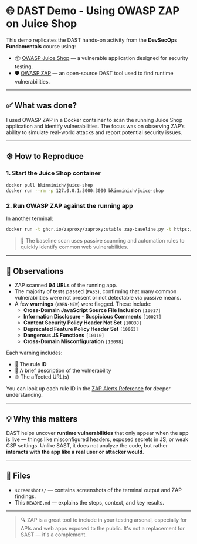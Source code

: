 # 🌐 DAST Demo - Using OWASP ZAP on Juice Shop

This demo replicates the DAST hands-on activity from the **DevSecOps Fundamentals** course using:

- 📦 [OWASP Juice Shop](https://github.com/juice-shop/juice-shop) — a vulnerable application designed for security testing.
- 🛡️ [OWASP ZAP](https://www.zaproxy.org/) — an open-source DAST tool used to find runtime vulnerabilities.

---

## ✅ What was done?

I used OWASP ZAP in a Docker container to scan the running Juice Shop application and identify vulnerabilities. The focus was on observing ZAP’s ability to simulate real-world attacks and report potential security issues.

---

## ⚙️ How to Reproduce

### 1. Start the Juice Shop container

```bash
docker pull bkimminich/juice-shop
docker run --rm -p 127.0.0.1:3000:3000 bkimminich/juice-shop
```

### 2. Run OWASP ZAP against the running app

In another terminal:

```bash
docker run -t ghcr.io/zaproxy/zaproxy:stable zap-baseline.py -t https://www.example.com
```

> 🧠 The baseline scan uses passive scanning and automation rules to quickly identify common web vulnerabilities.

---

## 🧪 Observations

- ZAP scanned **94 URLs** of the running app.
- The majority of tests passed (`PASS`), confirming that many common vulnerabilities were not present or not detectable via passive means.
- A few **warnings** (`WARN-NEW`) were flagged. These include:
  - **Cross-Domain JavaScript Source File Inclusion** `[10017]`
  - **Information Disclosure - Suspicious Comments** `[10027]`
  - **Content Security Policy Header Not Set** `[10038]`
  - **Deprecated Feature Policy Header Set** `[10063]`
  - **Dangerous JS Functions** `[10110]`
  - **Cross-Domain Misconfiguration** `[10098]`

Each warning includes:
- 🔢 The **rule ID**
- 🧠 A brief description of the vulnerability
- 🌐 The affected URL(s)

You can look up each rule ID in the [ZAP Alerts Reference](https://www.zaproxy.org/docs/alerts/) for deeper understanding.

---

## 💡 Why this matters

DAST helps uncover **runtime vulnerabilities** that only appear when the app is live — things like misconfigured headers, exposed secrets in JS, or weak CSP settings. Unlike SAST, it does not analyze the code, but rather **interacts with the app like a real user or attacker would**.

---

## 📂 Files

- `screenshots/` — contains screenshots of the terminal output and ZAP findings.
- This `README.md` — explains the steps, context, and key results.

---

> 🔍 ZAP is a great tool to include in your testing arsenal, especially for APIs and web apps exposed to the public. It's not a replacement for SAST — it's a complement.